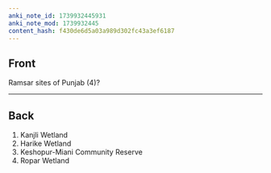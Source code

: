 ```yaml
---
anki_note_id: 1739932445931
anki_note_mod: 1739932445
content_hash: f430de6d5a03a989d302fc43a3ef6187
---
```


## Front

Ramsar sites of Punjab (4)?

<hr/>

## Back

1. Kanjli Wetland  
2. Harike Wetland  
3. Keshopur-Miani Community Reserve  
4. Ropar Wetland